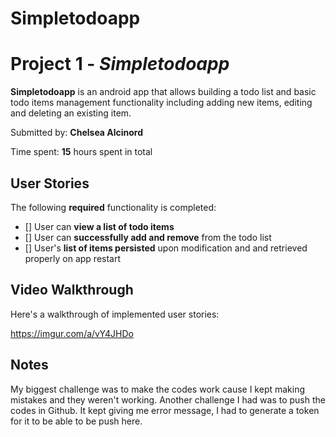 # Simpletodoapp
# Project 1 - *Simpletodoapp*

**Simpletodoapp** is an android app that allows building a todo list and basic todo items management functionality including adding new items, editing and deleting an existing item.

Submitted by: **Chelsea Alcinord**

Time spent: **15** hours spent in total

## User Stories

The following **required** functionality is completed:

* [] User can **view a list of todo items**
* [] User can **successfully add and remove** from the todo list
* [] User's **list of items persisted** upon modification and and retrieved properly on app restart


## Video Walkthrough

Here's a walkthrough of implemented user stories:

https://imgur.com/a/vY4JHDo

## Notes

My biggest challenge was to make the codes work cause I kept making mistakes and they weren't working. Another challenge I had was to push the codes in Github. It kept giving me error message, I had to generate a token for it to be able to be push here.
